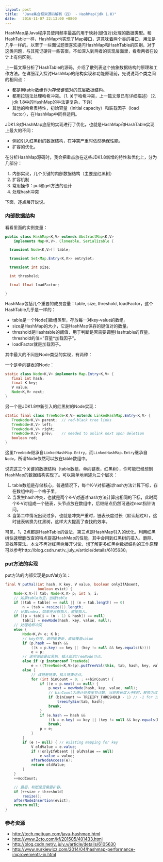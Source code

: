 ```yaml
---
layout: post
title:  "Java集合框架源码解析（四） - HashMap(jdk 1.8)"
date:   2016-11-07 22:13:00 +0800
---
```


HashMap是Java程序员使用频率最高的用于映射(键值对)处理的数据类型。和HashTable一样，HashMap也实现了Map接口，这意味着两个类的接口、用法是几乎一样的。以至于一些面试题很喜欢提问HashMap和HashTable的区别。对于这类问题，与其死记硬背一些答案，不如深入到两者的实现层面里，看看两者在设计上有何区别。

上一篇文章分析了HashTable的源码，介绍了散列表这个抽象数据结构的原理和工作方法。在详细深入探讨HashMap的结构实现和功能原理前，先说说两个类之间的相同点：

- 都是用table数组作为存储键值对的底层数据结构。
- 都用拉链法处理哈希冲突。（1. 关于哈希冲突，上一篇文章已有详细描述）（2. jdk 1.8中的HashMap的手法更复杂，下详）
- 其他的哈希表特性，初始容量（initial capacity）和装载因子（load factor），在HashMap中同样适用。

JDK1.8对HashMap底层的实现进行了优化，也就是HashMap和HashTable实现上最大的不同：

- 例如引入红黑树的数据结构，在冲突严重时依然确保性能。
- 扩容的优化。

在分析HashMap源码时，我会把重点放在这些JDK1.8新增的特性和优化上，分为几部分：

1. 内部实现，几个关键的内部数据结构（主要是红黑树）
2. 扩容机制
3. 常用操作：put和get方法的设计
4. 处理hash冲突

下面，逐点展开说说。

### 内部数据结构

看看里面的实例变量：

~~~ java
public class HashMap<K,V> extends AbstractMap<K,V>
    implements Map<K,V>, Cloneable, Serializable {

  transient Node<K,V>[] table;

  transient Set<Map.Entry<K,V>> entrySet;

  transient int size;

  int threshold;

  final float loadFactor;

}
~~~

HashMap包括几个重要的成员变量：table, size, threshold, loadFactor，这个HashTable几乎是一样的：
- table是一个Node[]数组类型，存放每一对key-value的数组。
- size是HashMap的大小，它是HashMap保存的键值对的数量。
- threshold是Hashtable的阈值，用于判断是否需要调整Hashtable的容量。threshold的值="容量*加载因子"。
- loadFactor就是加载因子。

其中最大的不同是Node类型的实现，有两种：

一个是单向链表的Node：

~~~ java
static class Node<K,V> implements Map.Entry<K,V> {
   final int hash;
   final K key;
   V value;
   Node<K,V> next;
}
~~~

另一个是JDK1.8中新引入的红黑树的Node实现：

~~~ java
static final class TreeNode<K,V> extends LinkedHashMap.Entry<K,V> {
   TreeNode<K,V> parent;  // red-black tree links
   TreeNode<K,V> left;
   TreeNode<K,V> right;
   TreeNode<K,V> prev;    // needed to unlink next upon deletion
   boolean red;
}
~~~

这里`TreeNode`继承自`LinkedHashMap.Entry`，而`LinkedHashMap.Entry`继承自`Node`，所谓Node依然可以放在table数组中。

说完这三个关键的数据结构（table数组，单向链表，红黑树），你可能已经想到HashMap的数据结构实现了。可以简单地阐述为三个层次：

1. table数组是存储核心，普通情况下，每个K-V对都通过hash方法计算下标，存在数组中的一个格子里。
2. 当发生hash冲突，也就是两个K-V对通过hash方法计算出相同的下标，此时两个K-V对组成一个链表，头节点放在数组中，后继结点仍然可通过next指针访问。
3. 当第二中情况出现过多，也就是冲突严重时，链表长度过长（默认超过8），这时链表转换为红黑树，这样大大提高了查找的效率。

可见，1，2点都是HashTable的做法，第三点是HashMap引入的优化。利用红黑树快速增删改查的特点提高HashMap的性能，其中会用到红黑树的插入、删除、查找等算法。本文不再对红黑树展开讨论，想了解更多红黑树数据结构的工作原理可以参考http://blog.csdn.net/v_july_v/article/details/6105630。

### put方法的实现

put方法的内部实现是putVal方法：

~~~ java
final V putVal(int hash, K key, V value, boolean onlyIfAbsent,
               boolean evict) {
    Node<K,V>[] tab; Node<K,V> p; int n, i;
    // 如果table为空，创建table
    if ((tab = table) == null || (n = tab.length) == 0)
        n = (tab = resize()).length;
    // 计算index，如果还没有插入，直接插入。
    if ((p = tab[i = (n - 1) & hash]) == null)
        tab[i] = newNode(hash, key, value, null);
    // 处理哈希冲突
    else {
        Node<K,V> e; K k;
        // key存在，说明是更新，直接覆盖value
        if (p.hash == hash &&
            ((k = p.key) == key || (key != null && key.equals(k))))
            e = p;
        // 说明该链是红黑树，插入新的TreeNode节点。
        else if (p instanceof TreeNode)
            e = ((TreeNode<K,V>)p).putTreeVal(this, tab, hash, key, value);
        else {
            // 该链是链表，插入链表结点。
            for (int binCount = 0; ; ++binCount) {
                if ((e = p.next) == null) {
                    p.next = newNode(hash, key, value, null);
                    // binCount为统计链表里节点数，当链表长度大于8时，转换为红黑树并处理
                    if (binCount >= TREEIFY_THRESHOLD - 1) // -1 for 1st
                        treeifyBin(tab, hash);
                    break;
                }
                if (e.hash == hash &&
                    ((k = e.key) == key || (key != null && key.equals(k))))
                    break;
                p = e;
            }
        }
        if (e != null) { // existing mapping for key
            V oldValue = e.value;
            if (!onlyIfAbsent || oldValue == null)
                e.value = value;
            afterNodeAccess(e);
            return oldValue;
        }
    }
    ++modCount;

    // 最后，判断是否需要扩容。
    if (++size > threshold)
        resize();
    afterNodeInsertion(evict);
    return null;
}

~~~

### 参考资源

- http://tech.meituan.com/java-hashmap.html
- http://www.2cto.com/kf/201505/401433.html
- http://blog.csdn.net/v_july_v/article/details/6105630
- http://www.nurkiewicz.com/2014/04/hashmap-performance-improvements-in.html
